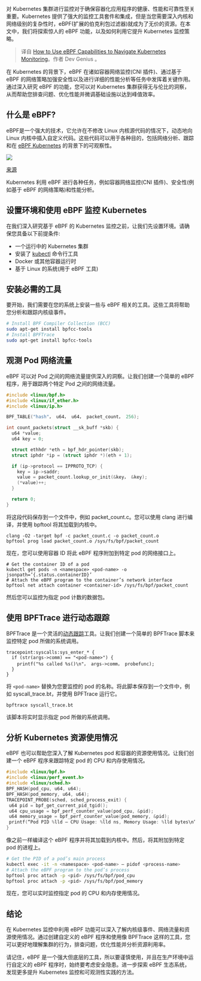 <!--
title: 如何利用eBPF程序监控Kubernetes
cover: ./cover.png
-->

对 Kubernetes 集群进行监控对于确保容器化应用程序的健康、性能和可靠性至关重要。Kubernetes 提供了强大的监控工具套件和集成，但是当您需要深入内核和网络级别的复杂性时，eBPF(扩展的伯克利包过滤器)就成为了无价的资源。在本文中，我们将探索惊人的 eBPF 功能，以及如何利用它提升 Kubernetes 监控策略。

> 译自 [How to Use eBPF Capabilities to Navigate Kubernetes Monitoring](https://blog.devgenius.io/how-to-use-ebpf-capabilities-to-navigate-kubernetes-monitoring-2d63cc6510d0)。作者 Dev Genius 。

在 Kubernetes 的背景下，eBPF 在诸如容器网络监控(CNI 插件)、通过基于 eBPF 的网络策略加强安全性以及进行详细的性能分析等任务中发挥着关键作用。通过深入研究 eBPF 的功能，您可以对 Kubernetes 集群获得无与伦比的洞察，从而帮助您排查问题、优化性能并微调基础设施以达到峰值效率。

## 什么是 eBPF?

eBPF是一个强大的技术，它允许在不修改 Linux 内核源代码的情况下，动态地向 Linux 内核中插入自定义代码。这些代码可以用于各种目的，包括网络分析、跟踪和在 [eBPF Kubernetes](https://www.groundcover.com/ebpf/ebpf-kubernetes) 的背景下的可观察性。

![](https://miro.medium.com/v2/resize:fit:828/format:webp/0*3tua7AmeLbFHOUmh)

[来源](https://www.groundcover.com/ebpf/ebpf-kubernetes)

Kubernetes 利用 eBPF 进行各种任务，例如容器网络监控(CNI 插件)、安全性(例如基于 eBPF 的网络策略)和性能分析。

## 设置环境和使用 eBPF 监控 Kubernetes

在我们深入研究基于 eBPF 的 Kubernetes 监控之前，让我们先设置环境。请确保您具备以下前提条件:

- 一个运行中的 Kubernetes 集群
- 安装了 [kubectl](https://kubernetes.io/docs/tasks/tools/) 命令行工具
- Docker 或其他容器运行时
- 基于 Linux 的系统(用于 eBPF 工具)

## 安装必需的工具

要开始，我们需要在您的系统上安装一些与 eBPF 相关的工具。这些工具将帮助您分析和跟踪内核级事件。

```bash
# Install BPF Compiler Collection (BCC)
sudo apt-get install bpfcc-tools
# Install BPFTrace
sudo apt-get install bpfcc-tools
```

## 观测 Pod 网络流量

eBPF 可以对 Pod 之间的网络流量提供深入的洞察。让我们创建一个简单的 eBPF 程序，用于跟踪两个特定 Pod 之间的网络流量。


```c
#include <linux/bpf.h>
#include <linux/if_ether.h>
#include <linux/ip.h>

BPF_TABLE("hash"， u64， u64， packet_count， 256);

int count_packets(struct __sk_buff *skb) {
  u64 *value;
  u64 key = 0;

  struct ethhdr *eth = bpf_hdr_pointer(skb);
  struct iphdr *ip = (struct iphdr *)(eth + 1);

  if (ip->protocol == IPPROTO_TCP) {
    key = ip->saddr;
    value = packet_count.lookup_or_init(&key， &key);
    (*value)++;
  }

  return 0;
}
```

将这段代码保存到一个文件中，例如 packet_count.c。您可以使用 clang 进行编译，并使用 bpftool 将其加载到内核中。

```
clang -O2 -target bpf -c packet_count.c -o packet_count.o
bpftool prog load packet_count.o /sys/fs/bpf/packet_count
```

现在，您可以使用容器 ID 将此 eBPF 程序附加到特定 pod 的网络接口上。

```
# Get the container ID of a pod
kubectl get pods -n <namespace> <pod-name> -o jsonpath=’{.status.containerID}’
# Attach the eBPF program to the container’s network interface
bpftool net attach container <container-id> /sys/fs/bpf/packet_count
```

然后您可以监控为指定 pod 计数的数据包。

## 使用 BPFTrace 进行动态跟踪

BPFTrace 是一个灵活的[动态跟踪](https://opensource.com/article/17/7/dynamic-tracing-linux-user-and-kernel-space)工具。让我们创建一个简单的 BPFTrace 脚本来监控特定 pod 所做的系统调用。

```
tracepoint:syscalls:sys_enter_* {
  if (str(args->comm) == "<pod-name>") {
    printf("%s called %s()\n"， args->comm， probefunc);
  }
}
```

将 `<pod-name>` 替换为您要监控的 pod 的名称。将此脚本保存到一个文件中，例如 syscall_trace.bt，并使用 BPFTrace 运行它。

```
bpftrace syscall_trace.bt
```

该脚本将实时显示指定 pod 所做的系统调用。

## 分析 Kubernetes 资源使用情况

eBPF 也可以帮助您深入了解 Kubernetes pod 和容器的资源使用情况。让我们创建一个 eBPF 程序来跟踪特定 pod 的 CPU 和内存使用情况。

```c
#include <linux/bpf.h>
#include <linux/perf_event.h>
#include <linux/sched.h>
BPF_HASH(pod_cpu, u64, u64);
BPF_HASH(pod_memory, u64, u64);
TRACEPOINT_PROBE(sched, sched_process_exit) {
 u64 pid = bpf_get_current_pid_tgid();
 u64 cpu_usage = bpf_perf_counter_value(pod_cpu, &pid);
 u64 memory_usage = bpf_perf_counter_value(pod_memory, &pid);
 printf(“Pod PID %lld — CPU Usage: %lld ns, Memory Usage: %lld bytes\n”, pid, cpu_usage, memory_usage);
}
```

像之前一样编译这个 eBPF 程序并将其加载到内核中。然后，将其附加到特定 pod 的进程上。

```bash
# Get the PID of a pod’s main process
kubectl exec -it -n <namespace> <pod-name> — pidof <process-name>
# Attach the eBPF program to the pod’s process
bpftool proc attach -p <pid> /sys/fs/bpf/pod_cpu
bpftool proc attach -p <pid> /sys/fs/bpf/pod_memory
```

现在，您可以实时监控指定 pod 的 CPU 和内存使用情况。

## 结论

在 Kubernetes 监控中利用 eBPF 功能可以深入了解内核级事件、网络流量和资源使用情况。通过创建自定义的 eBPF 程序和使用像 BPFTrace 这样的工具，您可以更好地理解集群的行为，排查问题，优化性能并分析资源利用率。

请记住，eBPF 是一个强大但底层的工具，所以要谨慎使用，并且在生产环境中运行自定义的 eBPF 程序时，始终要考虑安全隐患。进一步探索 eBPF 生态系统，发现更多提升 Kubernetes 监控和可观测性实践的方法。
